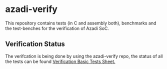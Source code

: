# azadi-verify
This repository contains tests (in C and assembly both), benchmarks and the test-benches for the verification of Azadi SoC. 

## Verification Status
The verifcation is being done by using the azadi-verify repo, the status of all the tests can be found [Verification Basic Tests Sheet.](https://docs.google.com/spreadsheets/d/1gIzSU5mb4L3pPdiJr7MkdhvupT7p5VF2qy1PzDwq-5I/edit#gid=1374860298)

